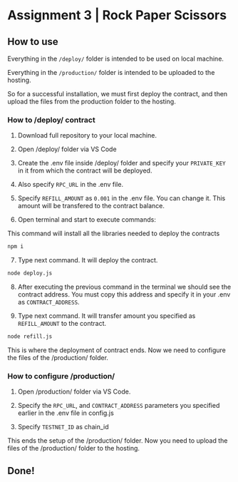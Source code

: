 # Assignment 3 | Rock Paper Scissors

## How to use

Everything in the `/deploy/` folder is intended to be used on local machine.

Everything in the `/production/` folder is intended to be uploaded to the hosting.

So for a successful installation, we must first deploy the contract, and then upload the files from the production folder to the hosting.

### How to /deploy/ contract

1. Download full repository to your local machine.

2. Open /deploy/ folder via VS Code

3. Create the .env file inside /deploy/ folder and specify your `PRIVATE_KEY` in it from which the contract will be deployed.

4. Also specify `RPC_URL` in the .env file.

5. Specify `REFILL_AMOUNT` as `0.001` in the .env file. You can change it. This amount will be transfered to the contract balance.

6. Open terminal and start to execute commands:

This command will install all the libraries needed to deploy the contracts

```bash
npm i
```

7. Type next command. It will deploy the contract.

```bash
node deploy.js
```

8. Аfter executing the previous command in the terminal we should see the contract address. You must copy this address and specify it in your .env as `CONTRACT_ADDRESS`.

9. Type next command. It will transfer amount you specified as `REFILL_AMOUNT` to the contract.

```bash
node refill.js
```

This is where the deployment of contract ends. Now we need to configure the files of the /production/ folder.

### How to configure /production/

1. Open /production/ folder via VS Code.

2. Specify the `RPC_URL`, and `CONTRACT_ADDRESS` parameters you specified earlier in the .env file in config.js

3. Specify `TESTNET_ID` as chain_id

This ends the setup of the /production/ folder. Now you need to upload the files of the /production/ folder to the hosting.

## Done!
